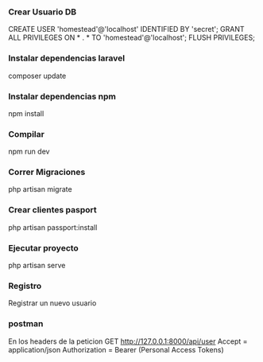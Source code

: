 ### Crear Usuario DB

CREATE USER 'homestead'@'localhost' IDENTIFIED BY 'secret';
GRANT ALL PRIVILEGES ON * . * TO 'homestead'@'localhost';
FLUSH PRIVILEGES;

### Instalar dependencias laravel
composer update

### Instalar dependencias npm
npm install

### Compilar
npm run dev

### Correr Migraciones
php artisan migrate

### Crear clientes pasport
php artisan passport:install

### Ejecutar proyecto
php artisan serve

### Registro
Registrar un nuevo usuario

### postman
En los headers de la peticion GET http://127.0.0.1:8000/api/user
Accept = application/json
Authorization = Bearer (Personal Access Tokens)
